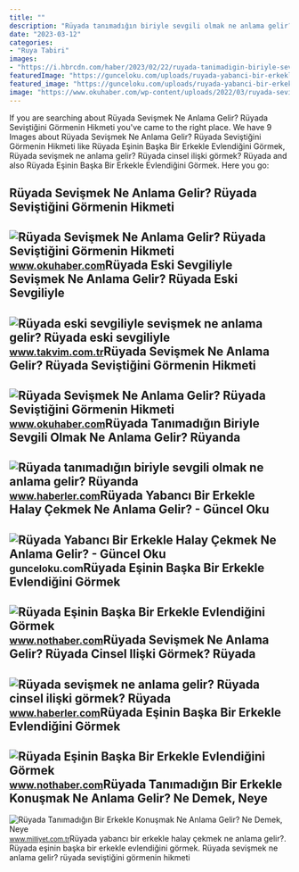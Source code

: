 ```yaml
---
title: ""
description: "Rüyada tanımadığın biriyle sevgili olmak ne anlama gelir? rüyanda"
date: "2023-03-12"
categories:
- "Ruya Tabiri"
images:
- "https://i.hbrcdn.com/haber/2023/02/22/ruyada-tanimadigin-biriyle-sevgili-olmak-ne-15652557_2846_m.jpg"
featuredImage: "https://gunceloku.com/uploads/ruyada-yabanci-bir-erkekle-halay-cekmek-ne-anlama-gelir-640f3003d4b6c.jpeg"
featured_image: "https://gunceloku.com/uploads/ruyada-yabanci-bir-erkekle-halay-cekmek-ne-anlama-gelir-640f3003d4b6c.jpeg"
image: "https://www.okuhaber.com/wp-content/uploads/2022/03/ruyada-sevismek5-1607342010.jpg"
---
```


If you are searching about Rüyada Sevişmek Ne Anlama Gelir? Rüyada Seviştiğini Görmenin Hikmeti you've came to the right place. We have 9 Images about Rüyada Sevişmek Ne Anlama Gelir? Rüyada Seviştiğini Görmenin Hikmeti like Rüyada Eşinin Başka Bir Erkekle Evlendiğini Görmek, Rüyada sevişmek ne anlama gelir? Rüyada cinsel ilişki görmek? Rüyada and also Rüyada Eşinin Başka Bir Erkekle Evlendiğini Görmek. Here you go:

Rüyada Sevişmek Ne Anlama Gelir? Rüyada Seviştiğini Görmenin Hikmeti
--------------------------------------------------------------------

 ![Rüyada Sevişmek Ne Anlama Gelir? Rüyada Seviştiğini Görmenin Hikmeti](https://www.okuhaber.com/wp-content/uploads/2022/03/1647791365_62_Ruyada-Sevismek-Ne-Anlama-Gelir-Ruyada-Sevistigini-Gormenin-Hikmeti-Nedir.jpg) <small>www.okuhaber.com</small>Rüyada Eski Sevgiliyle Sevişmek Ne Anlama Gelir? Rüyada Eski Sevgiliyle
-----------------------------------------------------------------------

 ![Rüyada eski sevgiliyle sevişmek ne anlama gelir? Rüyada eski sevgiliyle](https://iatkv.tmgrup.com.tr/4279fd/0/0/0/0/0/0?u=https:%2f%2fitkv.tmgrup.com.tr%2falbum%2f2022%2f01%2f21%2fruyada-eski-sevgiliyle-sevismek-ne-anlama-gelir-ruyada-eski-sevgiliyle-opusmek-ve-sarilmak-neye-isarettir-1642765280108.jpg&mw=1100&l=1) <small>www.takvim.com.tr</small>Rüyada Sevişmek Ne Anlama Gelir? Rüyada Seviştiğini Görmenin Hikmeti
--------------------------------------------------------------------

 ![Rüyada Sevişmek Ne Anlama Gelir? Rüyada Seviştiğini Görmenin Hikmeti](https://www.okuhaber.com/wp-content/uploads/2022/03/ruyada-sevismek5-1607342010.jpg) <small>www.okuhaber.com</small>Rüyada Tanımadığın Biriyle Sevgili Olmak Ne Anlama Gelir? Rüyanda
-----------------------------------------------------------------

 ![Rüyada tanımadığın biriyle sevgili olmak ne anlama gelir? Rüyanda](https://i.hbrcdn.com/haber/2023/02/22/ruyada-tanimadigin-biriyle-sevgili-olmak-ne-15652557_2846_m.jpg) <small>www.haberler.com</small>Rüyada Yabancı Bir Erkekle Halay Çekmek Ne Anlama Gelir? - Güncel Oku
---------------------------------------------------------------------

 ![Rüyada Yabancı Bir Erkekle Halay Çekmek Ne Anlama Gelir? - Güncel Oku](https://gunceloku.com/uploads/ruyada-yabanci-bir-erkekle-halay-cekmek-ne-anlama-gelir-640f3003d4b6c.jpeg) <small>gunceloku.com</small>Rüyada Eşinin Başka Bir Erkekle Evlendiğini Görmek
--------------------------------------------------

 ![Rüyada Eşinin Başka Bir Erkekle Evlendiğini Görmek](https://i.nothaber.com/storage/files/images/2021/10/22/ruyada-esinin-baska-bir-erkekle-evlendigini-gormek-ne-anlama-gelir-61728268082d7.jpg) <small>www.nothaber.com</small>Rüyada Sevişmek Ne Anlama Gelir? Rüyada Cinsel Ilişki Görmek? Rüyada
--------------------------------------------------------------------

 ![Rüyada sevişmek ne anlama gelir? Rüyada cinsel ilişki görmek? Rüyada](https://i.hbrcdn.com/haber/2020/10/20/ruyada-sevismek-ne-anlama-gelir-ruyada-cinsel-13680363_3616_m.jpg) <small>www.haberler.com</small>Rüyada Eşinin Başka Bir Erkekle Evlendiğini Görmek
--------------------------------------------------

 ![Rüyada Eşinin Başka Bir Erkekle Evlendiğini Görmek](https://i.nothaber.com/storage/files/images/2021/10/22/ruyada-esinin-baska-bir-erkekle-ilgilenmesi-ne-anlama-gelir-617284b6c291a.jpg) <small>www.nothaber.com</small>Rüyada Tanımadığın Bir Erkekle Konuşmak Ne Anlama Gelir? Ne Demek, Neye
-----------------------------------------------------------------------

 ![Rüyada Tanımadığın Bir Erkekle Konuşmak Ne Anlama Gelir? Ne Demek, Neye](https://i2.milimaj.com/i/milliyet/75/0x0/649d3bdd86b24461a85d6345.jpg) <small>www.milliyet.com.tr</small>Rüyada yabancı bir erkekle halay çekmek ne anlama gelir?. Rüyada eşinin başka bir erkekle evlendiğini görmek. Rüyada sevişmek ne anlama gelir? rüyada seviştiğini görmenin hikmeti
